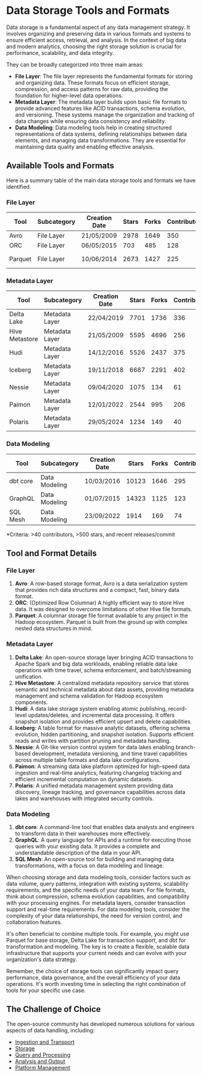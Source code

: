 # Data Storage Tools and Formats

Data storage is a fundamental aspect of any data management strategy. It involves organizing and preserving data in various formats and systems to ensure efficient access, retrieval, and analysis. In the context of big data and modern analytics, choosing the right storage solution is crucial for performance, scalability, and data integrity.

They can be broadly categorized into three main areas:
- **File Layer**: The file layer represents the fundamental formats for storing and organizing data. These formats focus on efficient storage, compression, and access patterns for raw data, providing the foundation for higher-level data operations.
- **Metadata Layer**: The metadata layer builds upon basic file formats to provide advanced features like ACID transactions, schema evolution, and versioning. These systems manage the organization and tracking of data changes while ensuring data consistency and reliability.
- **Data Modeling**: Data modeling tools help in creating structured representations of data systems, defining relationships between data elements, and managing data transformations. They are essential for maintaining data quality and enabling effective analysis.

## Available Tools and Formats

Here is a summary table of the main data storage tools and formats we have identified.

### File Layer

| Tool | Subcategory | Creation Date | Stars | Forks | Contributors | Last Release | Latest Commit | Meets Criteria* | Link |
|---|---|---|---|---|---|---|---|---|---|
| Avro | File Layer | 21/05/2009 | 2978 | 1649 | 350 | 05/08/2024 | 24/12/2024 | Yes | https://github.com/apache/avro |
| ORC | File Layer | 06/05/2015 | 703 | 485 | 128 | 14/11/2024 | 25/12/2024 | Yes | https://github.com/apache/orc |
| Parquet | File Layer | 10/06/2014 | 2673 | 1427 | 225 | 02/12/2024 | 16/12/2024 | Yes | https://github.com/apache/parquet-mr |

### Metadata Layer

| Tool | Subcategory | Creation Date | Stars | Forks | Contributors | Last Release | Latest Commit | Meets Criteria* | Link |
|---|---|---|---|---|---|---|---|---|---|
| Delta Lake | Metadata Layer | 22/04/2019 | 7701 | 1736 | 336 | 20/12/2024 | 21/12/2024 | Yes | https://github.com/delta-io/delta |
| Hive Metastore | Metadata Layer | 21/05/2009 | 5595 | 4696 | 256 | N/A | 23/12/2024 | Yes | https://github.com/apache/hive |
| Hudi | Metadata Layer | 14/12/2016 | 5526 | 2437 | 375 | 11/12/2024 | 24/12/2024 | Yes | https://github.com/apache/hudi |
| Iceberg | Metadata Layer | 19/11/2018 | 6687 | 2291 | 402 | 06/12/2024 | 25/12/2024 | Yes | https://github.com/apache/iceberg |
| Nessie | Metadata Layer | 09/04/2020 | 1075 | 134 | 61 | 18/12/2024 | 23/12/2024 | Yes | https://github.com/projectnessie/nessie |
| Paimon | Metadata Layer | 12/01/2022 | 2544 | 995 | 206 | N/A | 25/12/2024 | Yes | https://github.com/apache/paimon |
| Polaris | Metadata Layer | 29/05/2024 | 1234 | 149 | 40 | N/A | 24/12/2024 | Yes | https://github.com/apache/polaris |

### Data Modeling

| Tool | Subcategory | Creation Date | Stars | Forks | Contributors | Last Release | Latest Commit | Meets Criteria* | Link |
|---|---|---|---|---|---|---|---|---|---|
| dbt core | Data Modeling | 10/03/2016 | 10123 | 1646 | 295 | 16/12/2024 | 24/12/2024 | Yes | https://github.com/dbt-labs/dbt-core |
| GraphQL | Data Modeling | 01/07/2015 | 14323 | 1125 | 123 | 27/10/2021 | 19/12/2024 | Yes | https://github.com/graphql/graphql-spec |
| SQL Mesh | Data Modeling | 23/09/2022 | 1914 | 169 | 74 | 20/12/2024 | 24/12/2024 | Yes | https://github.com/TobikoData/sqlmesh |

*Criteria: >40 contributors, >500 stars, and recent releases/commit

## Tool and Format Details

### File Layer

1. **Avro**: A row-based storage format, Avro is a data serialization system that provides rich data structures and a compact, fast, binary data format.
2. **ORC**: (Optimized Row Columnar) A highly efficient way to store Hive data. It was designed to overcome limitations of other Hive file formats.
3. **Parquet**: A columnar storage file format available to any project in the Hadoop ecosystem. Parquet is built from the ground up with complex nested data structures in mind.

### Metadata Layer

1. **Delta Lake**: An open-source storage layer bringing ACID transactions to Apache Spark and big data workloads, enabling reliable data lake operations with time travel, schema enforcement, and batch/streaming unification.
2. **Hive Metastore**: A centralized metadata repository service that stores semantic and technical metadata about data assets, providing metadata management and schema validation for Hadoop ecosystem components.
3. **Hudi**: A data lake storage system enabling atomic publishing, record-level updates/deletes, and incremental data processing. It offers snapshot isolation and provides efficient upsert and delete capabilities.
4. **Iceberg**: A table format for massive analytic datasets, offering schema evolution, hidden partitioning, and snapshot isolation. Supports efficient reads and writes with partition pruning and metadata handling.
5. **Nessie**: A Git-like version control system for data lakes enabling branch-based development, metadata versioning, and time travel capabilities across multiple table formats and data lake configurations.
6. **Paimon**: A streaming data lake platform optimized for high-speed data ingestion and real-time analytics, featuring changelog tracking and efficient incremental computation on dynamic datasets.
7. **Polaris**: A unified metadata management system providing data discovery, lineage tracking, and governance capabilities across data lakes and warehouses with integrated security controls.

### Data Modeling

1. **dbt core**: A command-line tool that enables data analysts and engineers to transform data in their warehouses more effectively.
2. **GraphQL**: A query language for APIs and a runtime for executing those queries with your existing data. It provides a complete and understandable description of the data in your API.
3. **SQL Mesh**: An open-source tool for building and managing data transformations, with a focus on data modeling and lineage.

When choosing storage and data modeling tools, consider factors such as data volume, query patterns, integration with existing systems, scalability requirements, and the specific needs of your data team. For file formats, think about compression, schema evolution capabilities, and compatibility with your processing engines. For metadata layers, consider transaction support and real-time requirements. For data modeling tools, consider the complexity of your data relationships, the need for version control, and collaboration features.

It's often beneficial to combine multiple tools. For example, you might use Parquet for base storage, Delta Lake for transaction support, and dbt for transformation and modeling. The key is to create a flexible, scalable data infrastructure that supports your current needs and can evolve with your organization's data strategy.

Remember, the choice of storage tools can significantly impact query performance, data governance, and the overall efficiency of your data operations. It's worth investing time in selecting the right combination of tools for your specific use case.

## The Challenge of Choice
The open-source community has developed numerous solutions for various aspects of data handling, including:
- [Ingestion and Transport](01.ingestion_and_transport.md)
- [Storage](02.storage.md)
- [Query and Processing](03.query_and_processing.md)
- [Analysis and Output](04.analysis_and_output.md)
- [Platform Management](05.platform_management.md)